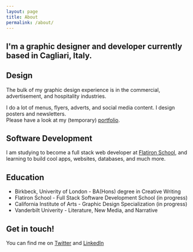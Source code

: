 ```yaml
---
layout: page
title: About
permalink: /about/
---
```

<p>
<h2>I'm a graphic designer and developer currently based in Cagliari, Italy.</h2>
</p>

<h2 class="pink">Design</h2>

<p>The bulk of my graphic design experience is in the commercial, advertisement, and hospitality industries. </p>
<p>I do a lot of menus, flyers, adverts, and social media content. I design posters and newsletters. <br> Please have a look at my (temporary) <a class= "pink" href="https://drive.google.com/open?id=1DdNGysPomTrVgzvznIxjbdoNxT_8IGEr" rel="ext">portfolio</a>.
</p>

<h2 class="pink">Software Development</h2>

<p>I am studying to become a full stack web developer at <a href= "https://flatironschool.com/" rel="ext" class= "pink">Flatiron School</a>, and learning to build cool apps, websites, databases, and much more.</p>

<h2 class="pink">Education</h2>

<ul>
  <li>Birkbeck, Univerity of London - BA(Hons) degree in Creative Writing</li>
  <li>Flatiron School - Full Stack Software Development School (in progress)</li>
  <li>California Institute of Arts - Graphic Design Specialization (in progress)</li>
  <li>Vanderbilt Univerity - Literature, New Media, and Narrative</li>
  </ul>

<h2 class="blue">Get in touch!</h2>

<p>You can find me on <a href="https://twitter.com/MatteoMuscas" rel="ext">Twitter</a> and <a href="https://www.linkedin.com/in/matteomuscas" rel="ext">LinkedIn</a></p>
